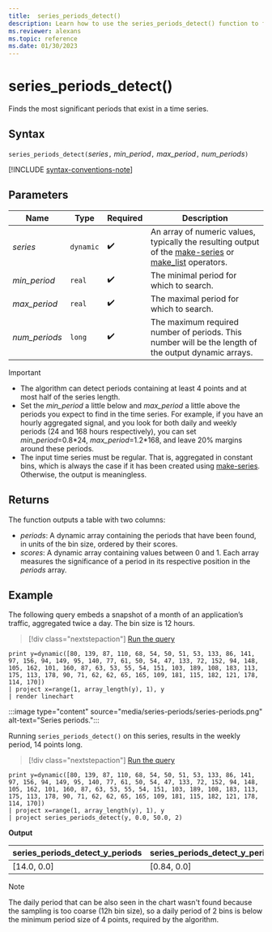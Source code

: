 ```yaml
---
title:  series_periods_detect()
description: Learn how to use the series_periods_detect() function to find the most significant periods that exist in a time series.
ms.reviewer: alexans
ms.topic: reference
ms.date: 01/30/2023
---
```

# series_periods_detect()

Finds the most significant periods that exist in a time series.  

## Syntax

`series_periods_detect(`*series*`,` *min_period*`,` *max_period*`,` *num_periods*`)`

[!INCLUDE [syntax-conventions-note](../../includes/syntax-conventions-note.md)]

## Parameters

| Name | Type | Required | Description |
|--|--|--|--|
| *series* | `dynamic` |  :heavy_check_mark: | An array of numeric values, typically the resulting output of the [make-series](make-series-operator.md) or [make_list](make-list-aggregation-function.md) operators.|
| *min_period* | `real` |  :heavy_check_mark: | The minimal period for which to search.|
| *max_period* | `real` |  :heavy_check_mark: | The maximal period for which to search.|
| *num_periods* | `long` |  :heavy_check_mark: | The maximum required number of periods. This number will be the length of the output dynamic arrays.|

> [!IMPORTANT]
>
> * The algorithm can detect periods containing at least 4 points and at most half of the series length.
> * Set the *min_period* a little below and *max_period* a little above the periods you expect to find in the time series. For example, if you have an hourly aggregated signal, and you look for both daily and weekly periods (24 and 168 hours respectively), you can set *min_period*=0.8\*24, *max_period*=1.2\*168, and leave 20% margins around these periods.
> * The input time series must be regular. That is, aggregated in constant bins, which is always the case if it has been created using [make-series](make-series-operator.md). Otherwise, the output is meaningless.

## Returns

The function outputs a table with two columns:

* *periods*: A dynamic array containing the periods that have been found, in units of the bin size, ordered by their scores.
* *scores*: A dynamic array containing values between 0 and 1. Each array measures the significance of a period in its respective position in the *periods* array.

## Example

The following query embeds a snapshot of a month of an application’s traffic, aggregated twice a day. The bin size is 12 hours.

> [!div class="nextstepaction"]
> <a href="https://dataexplorer.azure.com/clusters/help/databases/Samples?query=H4sIAAAAAAAAAz2OvW7DMAyE9z4FRwfwINrW35AnKYJCcITEQaIGgocKyMP3LnY7kDiS95F81qWs0o7nVtJjmbvPYHrRMfYSPISicqEXOyGgrSJGOpCCg5jQibRaVHFiB3C0FAA8Rk53GNPJ77AfyAx/DG6oIeTYN0pltifcuN20dluhfEINvwiRimxgqUze/isMIn+An2vf8b7BZMgGrlKWgXcH3TFVHvLmdPh4ybN+3/K8ys+xpnLJHUyp1tS+7rlc1mvXDvAimgjcNZdzrnJfSp6vqa6/5GXgcmIBAAA=" target="_blank">Run the query</a>

```kusto
print y=dynamic([80, 139, 87, 110, 68, 54, 50, 51, 53, 133, 86, 141, 97, 156, 94, 149, 95, 140, 77, 61, 50, 54, 47, 133, 72, 152, 94, 148, 105, 162, 101, 160, 87, 63, 53, 55, 54, 151, 103, 189, 108, 183, 113, 175, 113, 178, 90, 71, 62, 62, 65, 165, 109, 181, 115, 182, 121, 178, 114, 170])
| project x=range(1, array_length(y), 1), y  
| render linechart
```

:::image type="content" source="media/series-periods/series-periods.png" alt-text="Series periods.":::

Running `series_periods_detect()` on this series, results in the weekly period, 14 points long.

> [!div class="nextstepaction"]
> <a href="https://dataexplorer.azure.com/clusters/help/databases/Samples?query=H4sIAAAAAAAAA01Qy26DMBC89yt8BAlFXsCvQ76kihAKVkKUEmQ41FI+vjNAqx52Pbs7s7PynMZpVfk85Kn/Gq/Fp9eVkiZUyjsAQWV9pUyLADaCaMhA8hagRSeQalCFlh2IgyGAwGFk5RBj2rpD7Gpq6l8NPERTZNnXQqT3I2yzexqzrxAeIZpX+EBErWcpTM78IQwCbwCfa7fYPJg0tZ6rhKWnby2HTIRGTl/Kj7ea0+sRr6v6Pqd+usUCpD6lPnfPON3We5FLcBFZqX/sJaYxLt2M5zUs3RBXdItcKX3iX2y5Ln8A3Zvs/YABAAA=" target="_blank">Run the query</a>

```kusto
print y=dynamic([80, 139, 87, 110, 68, 54, 50, 51, 53, 133, 86, 141, 97, 156, 94, 149, 95, 140, 77, 61, 50, 54, 47, 133, 72, 152, 94, 148, 105, 162, 101, 160, 87, 63, 53, 55, 54, 151, 103, 189, 108, 183, 113, 175, 113, 178, 90, 71, 62, 62, 65, 165, 109, 181, 115, 182, 121, 178, 114, 170])
| project x=range(1, array_length(y), 1), y  
| project series_periods_detect(y, 0.0, 50.0, 2)
```

**Output**

| series\_periods\_detect\_y\_periods  | series\_periods\_detect\_y\_periods\_scores |
|-------------|-------------------|
| [14.0, 0.0] | [0.84, 0.0]  |

> [!NOTE]
> The daily period that can be also seen in the chart wasn't found because the sampling is too coarse (12h bin size), so a daily period of 2 bins is below the minimum period size of 4 points, required by the algorithm.
